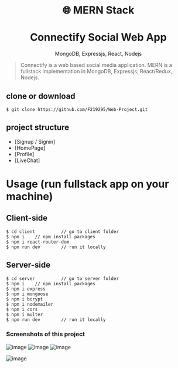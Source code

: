 <h1 align="center">
🌐 MERN Stack
</h1>
<h1 align="center">
  Connectify Social Web App
</h1>

<p align="center">
MongoDB, Expressjs, React, Nodejs
</p>


> Connectify is a web based social media application.
> MERN is a fullstack implementation in MongoDB, Expressjs, React/Redux, Nodejs.


## clone or download
```terminal
$ git clone https://github.com/F219295/Web-Project.git

```

## project structure
- [Signup / Signin]
- [HomePage]
- [Profile]
- [LiveChat]

# Usage (run fullstack app on your machine)

## Client-side
```terminal
$ cd client          // go to client folder
$ npm i    // npm install packages
$ npm i react-router-dom
$ npm run dev        // run it locally
```
## Server-side

```terminal
$ cd server          // go to server folder
$ npm i    // npm install packages
$ npm i express
$ npm i mongoose
$ npm i bcrypt
$ npm i nodemailer
$ npm i cors
$ npm i multer
$ npm run dev        // run it locally
```

### Screenshots of this project

![image](https://github.com/F219295/Web-Project/client/src/assets/logo.png)
![image](https://github.com/F219295/Web-Project/assets/readme2)
![image](https://github.com/F219295/Web-Project/readme3)


![image](https://github.com/F219295/Web-Project/assets/100989662/2965a362-eff1-40fb-93ff-6cb693048a2d)
